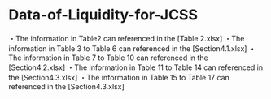 # Data-of-Liquidity-for-JCSS
・The information in Table2 can referenced in the [Table 2.xlsx]
・The information in Table 3 to Table 6 can referenced in the [Section4.1.xlsx]
・The information in Table 7 to Table 10 can referenced in the [Section4.2.xlsx]
・The information in Table 11 to Table 14 can referenced in the [Section4.3.xlsx]
・The information in Table 15 to Table 17 can referenced in the [Section4.3.xlsx]
